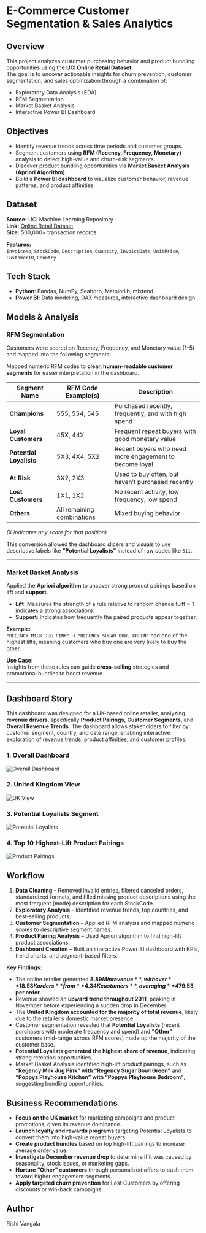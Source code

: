 # E-Commerce Customer Segmentation & Sales Analytics

## Overview
This project analyzes customer purchasing behavior and product bundling opportunities using the **UCI Online Retail Dataset**.  
The goal is to uncover actionable insights for churn prevention, customer segmentation, and sales optimization through a combination of:
- Exploratory Data Analysis (EDA)
- RFM Segmentation
- Market Basket Analysis
- Interactive Power BI Dashboard

## Objectives
- Identify revenue trends across time periods and customer groups.
- Segment customers using **RFM (Recency, Frequency, Monetary)** analysis to detect high-value and churn-risk segments.
- Discover product bundling opportunities via **Market Basket Analysis (Apriori Algorithm)**.
- Build a **Power BI dashboard** to visualize customer behavior, revenue patterns, and product affinities.

## Dataset
**Source:** UCI Machine Learning Repository  
**Link:** [Online Retail Dataset](https://archive.ics.uci.edu/dataset/352/online+retail)  
**Size:** 500,000+ transaction records  

**Features:**  
`InvoiceNo`, `StockCode`, `Description`, `Quantity`, `InvoiceDate`, `UnitPrice`, `CustomerID`, `Country`

## Tech Stack
- **Python**: Pandas, NumPy, Seaborn, Matplotlib, mlxtend
- **Power BI**: Data modeling, DAX measures, interactive dashboard design

## Models & Analysis

### RFM Segmentation
Customers were scored on Recency, Frequency, and Monetary value (1–5) and mapped into the following segments:

Mapped numeric RFM codes to **clear, human-readable customer segments** for easier interpretation in the dashboard.

| Segment Name        | RFM Code Example(s) | Description |
|---------------------|--------------------|-------------|
| **Champions**       | 555, 554, 545      | Purchased recently, frequently, and with high spend |
| **Loyal Customers** | 45X, 44X           | Frequent repeat buyers with good monetary value |
| **Potential Loyalists** | 5X3, 4X4, 5X2   | Recent buyers who need more engagement to become loyal |
| **At Risk**         | 3X2, 2X3           | Used to buy often, but haven’t purchased recently |
| **Lost Customers**  | 1X1, 1X2           | No recent activity, low frequency, low spend |
| **Others**          | All remaining combinations | Mixed buying behavior |

*(X indicates any score for that position)*

This conversion allowed the dashboard slicers and visuals to use descriptive labels like **"Potential Loyalists"** instead of raw codes like `511`.

---

### Market Basket Analysis
Applied the **Apriori algorithm** to uncover strong product pairings based on **lift** and **support**.

- **Lift**: Measures the strength of a rule relative to random chance (Lift > 1 indicates a strong association).  
- **Support**: Indicates how frequently the paired products appear together.

**Example:**  
`"REGENCY MILK JUG PINK"` → `"REGENCY SUGAR BOWL GREEN"` had one of the highest lifts, meaning customers who buy one are very likely to buy the other.

**Use Case:**  
Insights from these rules can guide **cross-selling** strategies and promotional bundles to boost revenue.

---

## Dashboard Story
This dashboard was designed for a UK-based online retailer, analyzing **revenue drivers**, specifically **Product Pairings**, **Customer Segments**, and **Overall Revenue Trends**. The dashboard allows stakeholders to filter by customer segment, country, and date range, enabling interactive exploration of revenue trends, product affinities, and customer profiles.

### 1. Overall Dashboard
![Overall Dashboard](Dashboard-Screenshots/Online-Retail-Dashboard-Analytics.png)

### 2. United Kingdom View
![UK View](Dashboard-Screenshots/Online-Retail-Dashboard-Analytics-UK.png)

### 3. Potential Loyalists Segment
![Potential Loyalists](Dashboard-Screenshots/Online-Retail-Dashboard-Analytics-Potential-Loyalists-Customer_Segment.png)

### 4. Top 10 Highest-Lift Product Pairings
![Product Pairings](Dashboard-Screenshots/Product-Pairings.png)

## Workflow
1. **Data Cleaning** – Removed invalid entries, filtered canceled orders, standardized formats, and filled missing product descriptions using the most frequent (mode) description for each StockCode.
2. **Exploratory Analysis** – Identified revenue trends, top countries, and best-selling products.
3. **Customer Segmentation** – Applied RFM analysis and mapped numeric scores to descriptive segment names.
4. **Product Pairing Analysis** – Used Apriori algorithm to find high-lift product associations.
5. **Dashboard Creation** – Built an interactive Power BI dashboard with KPIs, trend charts, and segment-based filters.

**Key Findings:**
- The online retailer generated **$8.89M in revenue**, with over **18.53K orders** from **4.34K customers**, averaging **$479.53 per order**.
- Revenue showed an **upward trend throughout 2011**, peaking in November before experiencing a sudden drop in December.
- The **United Kingdom accounted for the majority of total revenue**, likely due to the retailer’s domestic market presence.
- Customer segmentation revealed that **Potential Loyalists** (recent purchasers with moderate frequency and spend) and **"Other"** customers (mid-range across RFM scores) made up the majority of the customer base.
- **Potential Loyalists generated the highest share of revenue**, indicating strong retention opportunities.
- Market Basket Analysis identified high-lift product pairings, such as **“Regency Milk Jug Pink” with “Regency Sugar Bowl Green”** and **“Poppys Playhouse Kitchen” with “Poppys Playhouse Bedroom”**, suggesting bundling opportunities.

## Business Recommendations
- **Focus on the UK market** for marketing campaigns and product promotions, given its revenue dominance.
- **Launch loyalty and rewards programs** targeting Potential Loyalists to convert them into high-value repeat buyers.
- **Create product bundles** based on top high-lift pairings to increase average order value.
- **Investigate December revenue drop** to determine if it was caused by seasonality, stock issues, or marketing gaps.
- **Nurture “Other” customers** through personalized offers to push them toward higher engagement segments.
- **Apply targeted churn prevention** for Lost Customers by offering discounts or win-back campaigns.

## Author
Rishi Vangala


